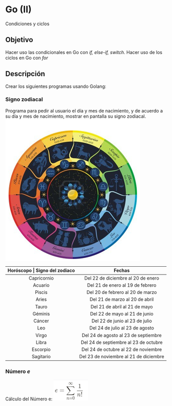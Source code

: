 # Go (II)
Condiciones y ciclos

## Objetivo
Hacer uso las condicionales en Go con *if, else-if, switch*.
Hacer uso de los ciclos en Go con *for*

## Descripción
Crear los siguientes programas usando Golang:

### Signo zodiacal
Programa para pedir al usuario el día y mes de nacimiento, y de acuerdo a su día y mes de nacimiento, mostrar en pantalla su signo zodiacal.
![Zodiac](img/zodiac.png)

| Horóscopo \| Signo del zodiaco |                 Fechas                 |
|:------------------------------:|:--------------------------------------:|
| Capricornio                    | Del 22 de diciembre al 20 de enero     |
| Acuario                        | Del 21 de enero al 19 de febrero       |
| Piscis                         | Del 20 de febrero al 20 de marzo       |
| Aries                          | Del 21 de marzo al 20 de abril         |
| Tauro                          | Del 21 de abril al 21 de mayo          |
| Géminis                        | Del 22 de mayo al 21 de junio          |
| Cáncer                         | Del 22 de junio al 23 de julio         |
| Leo                            | Del 24 de julio al 23 de agosto        |
| Virgo                          | Del 24 de agosto al 23 de septiembre   |
| Libra                          | Del 24 de septiembre al 23 de octubre  |
| Escorpio                       | Del 24 de octubre al 22 de noviembre   |
| Sagitario                      | Del 23 de noviembre al 21 de diciembre |
### Número *e*
Cálculo del Número e:
![calcular e](img/e.png)
